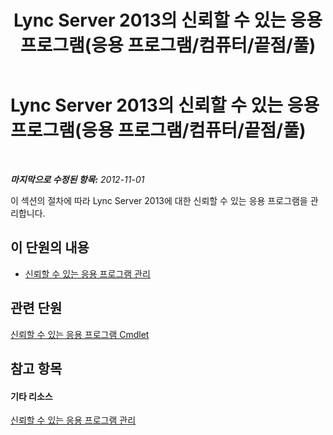 ﻿---
title: Lync Server 2013의 신뢰할 수 있는 응용 프로그램(응용 프로그램/컴퓨터/끝점/풀)
TOCTitle: Lync Server 2013의 신뢰할 수 있는 응용 프로그램(응용 프로그램/컴퓨터/끝점/풀)
ms:assetid: 5ec751df-1697-4739-b9e6-f7e23d8c6d54
ms:mtpsurl: https://technet.microsoft.com/ko-kr/library/JJ688073(v=OCS.15)
ms:contentKeyID: 49885786
ms.date: 08/24/2015
mtps_version: v=OCS.15
ms.translationtype: HT
---

# Lync Server 2013의 신뢰할 수 있는 응용 프로그램(응용 프로그램/컴퓨터/끝점/풀)

 

_**마지막으로 수정된 항목:** 2012-11-01_

이 섹션의 절차에 따라 Lync Server 2013에 대한 신뢰할 수 있는 응용 프로그램을 관리합니다.

## 이 단원의 내용

  - [신뢰할 수 있는 응용 프로그램 관리](lync-server-2013-managing-trusted-applications.md)

## 관련 단원

[신뢰할 수 있는 응용 프로그램 Cmdlet](lync-server-2013-trusted-applications-cmdlets.md)

## 참고 항목

#### 기타 리소스

[신뢰할 수 있는 응용 프로그램 관리](lync-server-2013-managing-trusted-applications.md)

